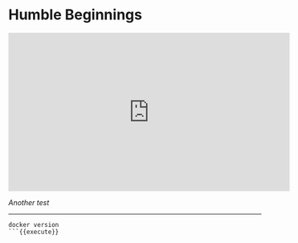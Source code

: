 

# Humble Beginnings



<iframe width="560" height="315" src="https://www.youtube.com/embed/wW9CAH9nSLs" frameborder="0" allow="accelerometer; autoplay; encrypted-media; gyroscope; picture-in-picture" allowfullscreen></iframe>

*Another test*

---

```
docker version
```{{execute}}